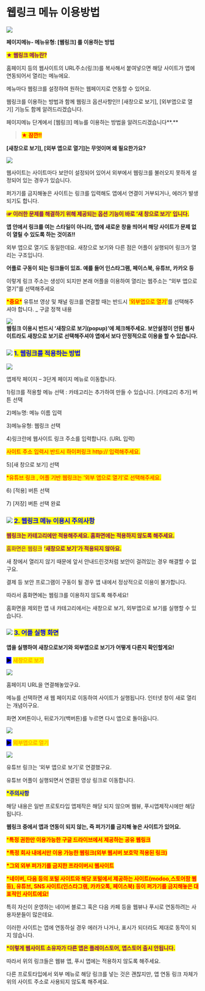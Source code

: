 # 웹링크 메뉴 이용방법

![](https://wp.swing2app.co.kr/wp-content/uploads/2018/09/%EC%9B%B9%EB%A7%81%ED%81%AC-%EC%A0%9C%EB%AA%A9.png)

**페이지메뉴- 메뉴유형: \[웹링크] 를 이용하는 방법**&#x20;

<mark style="color:purple;">**★ 웹링크 메뉴란?**</mark>

홈페이지 등의 웹사이트의 URL주소(링크)를 복사해서 붙여넣으면 해당 사이트가 앱에 연동되어서 열리는 메뉴에요.

메뉴마다 웹링크를 설정하여 원하는 웹페이지로 연동할 수 있어요.

웹링크를 이용하는 방법과 함께 웹링크 옵션사항인!! \[새창으로 보기], \[외부앱으로 열기] 기능도 함께 알려드리겠습니다.

페이지메뉴 단계에서 \[웹링크] 메뉴를 이용하는 방법을 알려드리겠습니다**.**&#x20;



> <mark style="color:red;">**★ 잠깐!!**</mark>

**\[새창으로 보기], \[외부 앱으로 열기]는 무엇이며 왜 필요한가요?**

![](https://wp.swing2app.co.kr/wp-content/uploads/2018/09/%EC%83%88%EC%B0%BD%EB%B3%B4%EA%B8%B0.png)

웹사이트는 사이트마다 보안이 설정되어 있어서 외부에서 웹링크를 불러오지 못하게 설정되어 있는 경우가 있습니다.

퍼가기를 금지해놓은 사이트는 링크를 입력해도 앱에서 연결이 거부되거나, 에러가 발생되기도 합니다.

<mark style="color:purple;">**☞ 이러한 문제를 해결하기 위해 제공되는 옵션 기능이 바로 ‘새 창으로 보기’ 입니다.**</mark>

**앱 안에서 링크를 여는 스타일이 아니라, 앱에 새로운 창을 띄어서 해당 사이트가 문제 없이 열릴 수 있도록 하는 것이죠!!**



외부 앱으로 열기도 동일한데요. 새창으로 보기와 다른 점은 어플이 실행되어 링크가 열리는 구조입니다.&#x20;

**어플로 구동이 되는 링크들이 있죠. 예를 들어 인스타그램, 페이스북, 유튜브, 카카오 등**

이렇게 링크 주소는 생성이 되지만 본래 어플을 이용하여 열리는 웹주소는 “외부 앱으로 열기”를 선택해주세요

<mark style="color:red;">**\*중요\***</mark> 유튜브 영상 및 채널 링크를 연결할 때는 반드시 <mark style="color:red;">‘외부앱으로 열기’</mark>를 선택해주셔야 합니다. \_ 구글 정책 내용

![](https://wp.swing2app.co.kr/wp-content/uploads/2018/09/%ED%99%94%EC%82%B4%ED%91%9C-3.png)\
**웹링크 이용시 반드시 ‘새창으로 보기(popup)’에 체크해주세요. 보안설정이 안된 웹사이트라도 새창으로 보기로 선택해주셔야 앱에서 보다 안정적으로 이용을 할 수 있습니다.**&#x20;



### ![](https://wp.swing2app.co.kr/wp-content/uploads/2020/04/%EB%8B%A8%EB%9D%BD1-1.png) <mark style="color:blue;">**1. 웹링크를 적용하는 방법**</mark>

![](https://wp.swing2app.co.kr/wp-content/uploads/2018/09/%EC%9B%B9%EB%A7%81%ED%81%AC-new1-1.png)

앱제작 페이지 – 3단계 페이지 메뉴로 이동합니다.

1\)링크를 적용할 메뉴 선택 : 카테고리는 추가하여 만들 수 있습니다. \[카테고리 추가] 버튼 선택

2\)메뉴명: 메뉴 이름 입력

3\)메뉴유형: 웹링크 선택

4\)링크란에 웹사이트 링크 주소를 입력합니다. (URL 입력)

<mark style="color:red;">사이트 주소 입력시 반드시 하이퍼링크 http://  입력해주세요.</mark>&#x20;

5\)\[새 창으로 보기] 선택

<mark style="color:red;">\*유튜브 링크 , 어플 기반 웹링크는 ‘외부 앱으로 열기’로 선택해주세요.</mark>

6\) \[적용] 버튼 선택

7\) \[저장] 버튼 선택 완료 &#x20;



### ![](https://wp.swing2app.co.kr/wp-content/uploads/2020/04/%EB%8B%A8%EB%9D%BD1-1.png) <mark style="color:blue;">**2. 웹링크 메뉴 이용시 주의사항**</mark>

<mark style="color:purple;">**웹링크는 카테고리에만 적용해주세요.  홈화면에는 적용하지 않도록 해주세요.**</mark>

<mark style="color:purple;">홈화면은 웹링크</mark> <mark style="color:purple;"></mark> <mark style="color:purple;"></mark><mark style="color:purple;">**‘새창으로 보기’가 적용되지 않아요.**</mark>&#x20;

새 창에서 열리지 않기 때문에 앞서 안내드린것처럼 보안이 걸려있는 경우 해결할 수 없구요.

결제 등 보안 프로그램이 구동이 될 경우 앱 내에서 정상적으로 이용이 불가합니다.

따라서 홈화면에는 웹링크를 이용하지 않도록 해주세요!

홈화면을 제외한 앱 내 카테고리에서는 새창으로 보기, 외부앱으로 보기를 실행할 수 있습니다.



### ![](https://wp.swing2app.co.kr/wp-content/uploads/2020/04/%EB%8B%A8%EB%9D%BD1-1.png) <mark style="color:blue;">**3. 어플 실행 화면**</mark>&#x20;

**앱을 실행하여 새창으로보기와 외부앱으로 보기가 어떻게 다른지 확인할게요!**



<mark style="background-color:blue;">**▶**</mark> <mark style="color:orange;">**새창으로 보기**</mark>

![](https://wp.swing2app.co.kr/wp-content/uploads/2018/09/%EB%85%B9%ED%99%94\_2020\_12\_03\_15\_59\_42\_883.gif)

홈페이지 URL을 연결해놓았구요.

메뉴를 선택하면 새 웹 페이지로 이동하여 사이트가 실행됩니다. 인터넷 창이 새로 열리는 개념이구요.&#x20;

화면 X버튼이나, 뒤로가기(백버튼)를 누르면 다시 앱으로 돌아옵니다.&#x20;

![](https://wp.swing2app.co.kr/wp-content/uploads/2020/09/%EC%BA%A1%EC%B2%9833.png)

<mark style="background-color:blue;">**▶**</mark> <mark style="color:orange;">**외부앱으로 열기**</mark>

![](https://wp.swing2app.co.kr/wp-content/uploads/2018/09/%EB%85%B9%ED%99%94\_2020\_12\_03\_16\_02\_05\_720.gif)

유튜브 링크는 ‘외부 앱으로 보기’로 연결했구요.

유튜브 어플이 실행되면서 연결된 영상 링크로 이동합니다.



<mark style="color:blue;">**\*주의사항**</mark>

해당 내용은 일반 프로토타입 앱제작은 해당 되지 않으며 웹뷰, 푸시앱제작시에만 해당 됩니다.&#x20;

**웹링크 중에서 앱과 연동이 되지 않는, 즉 퍼가기를 금지해 놓은 사이트가 있어요.**

<mark style="color:red;">\*</mark><mark style="color:red;">**특정 권한만 이용가능한 구글 드라이브에서 제공하는 공유 웹링크**</mark>

<mark style="color:red;">**\*특정 회사 내에서만 이용 가능한 웹링크(외부 웹서버 보호막 적용된 링크)**</mark>

<mark style="color:red;">**\*그외 외부 퍼가기를 금지한 프라이버시 웹사이트**</mark>&#x20;

<mark style="color:red;">**\*네이버, 다음 등의 포털 사이트와 해당 포털에서 제공하는 사이트(modoo,스토어팜 웹 등), 유튜브, SNS 사이트(인스타그램, 카카오톡, 페이스북) 등이 퍼가기를 금지해놓은 대표적인 사이트에요!**</mark>

특히 자신이 운영하는 네이버 블로그 혹은 다음 카페 등을 웹뷰나 푸시로 연동하려는 사용자분들이 많은데요.

이러한 사이트는 앱에 연동하실 경우 에러가 나거나, 표시가 되더라도 제대로 동작이 되지 않습니다.

<mark style="color:purple;">**\*이렇게 웹사이트 소유자가 다른 앱은 플레이스토어, 앱스토어 출시 안됩니다.**</mark>

따라서 위의 링크들은 웹뷰 앱, 푸시 앱에는 적용하지 않도록 해주세요.

다른 프로토타입에서 외부 메뉴로 해당 링크를 넣는 것은 괜찮지만, 앱 연동 링크 자체가 위의 사이트 주소로 사용되지 않도록 해주세요.
